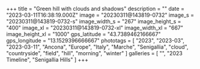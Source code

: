 +++
title = "Green hill with clouds and shadows"
description = ""
date = "2023-03-11T16:38:19.000Z"
image = "20230311@143819-0732"
image_s = "20230311@143819-0732-s"
image_width_s = "267"
image_height_s = "400"
image_xl = "20230311@143819-0732-xl"
image_width_xl = "667"
image_height_xl = "1000"
gps_latitude = "43.7389462166667"
gps_longitude = "13.1529396666667"
phototags = [ "2023", "2023-03", "2023-03-11", "Ancona", "Europe", "Italy", "Marche", "Senigallia", "cloud", "countryside", "field", "hill", "morning", "winter" ]
galleries = [ "", "2023 Timeline", "Senigallia Hills" ]
+++
